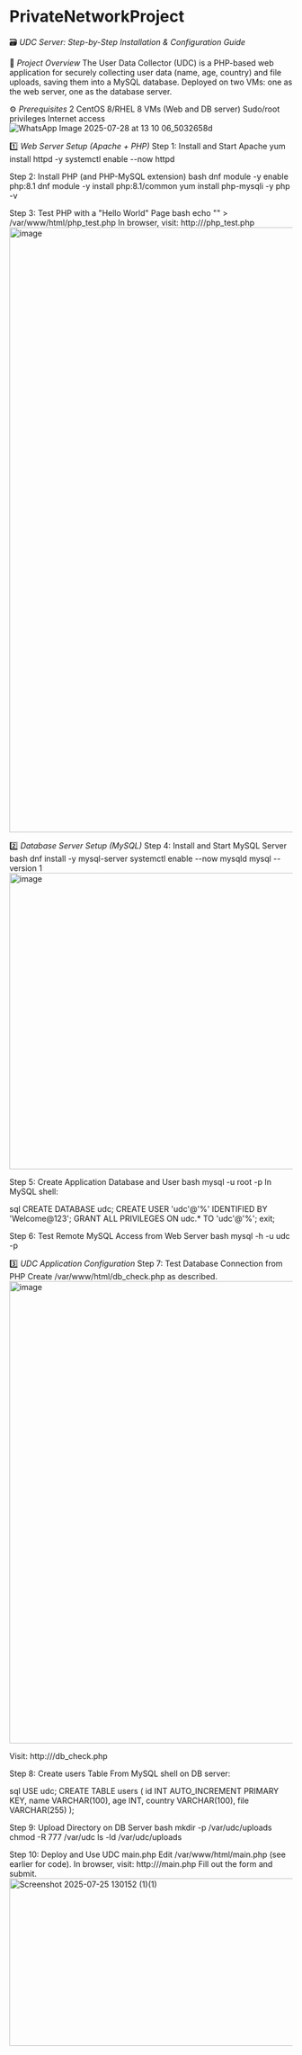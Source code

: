 # PrivateNetworkProject
🗃️ *UDC Server: Step-by-Step Installation & Configuration Guide*

📖 *Project Overview*
The User Data Collector (UDC) is a PHP-based web application for securely collecting user data (name, age, country) and file uploads, saving them into a MySQL database. Deployed on two VMs: one as the web server, one as the database server.

⚙️ *Prerequisites*
2 CentOS 8/RHEL 8 VMs (Web and DB server)
Sudo/root privileges
Internet access
![WhatsApp Image 2025-07-28 at 13 10 06_5032658d](https://github.com/user-attachments/assets/1ee46c19-13ea-46da-a009-fe8b0bdaf62e)

1️⃣ *Web Server Setup (Apache + PHP)*
Step 1: Install and Start Apache
yum install httpd -y
systemctl enable --now httpd


Step 2: Install PHP (and PHP-MySQL extension)
bash
dnf module -y enable php:8.1
dnf module -y install php:8.1/common
yum install php-mysqli -y
php -v

Step 3: Test PHP with a "Hello World" Page
bash
echo "<?php echo 'Hello World!'; ?>" > /var/www/html/php_test.php
In browser, visit: http://<Web-Server-IP>/php_test.php
<img width="1919" height="1076" alt="image" src="https://github.com/user-attachments/assets/bd2d544e-2c53-4de1-9fd6-e4d1d4eb7794" />



2️⃣ *Database Server Setup (MySQL)*
Step 4: Install and Start MySQL Server
bash
dnf install -y mysql-server
systemctl enable --now mysqld
mysql --version
    1<img width="588" height="527" alt="image" src="https://github.com/user-attachments/assets/209a90be-39a0-475c-9797-7384106a24a8" />


Step 5: Create Application Database and User
bash
mysql -u root -p
In MySQL shell:





sql
CREATE DATABASE udc;
CREATE USER 'udc'@'%' IDENTIFIED BY 'Welcome@123';
GRANT ALL PRIVILEGES ON udc.* TO 'udc'@'%';
exit;

Step 6: Test Remote MySQL Access from Web Server
bash
mysql -h <DB-SERVER-IP> -u udc -p

3️⃣ *UDC Application Configuration*
Step 7: Test Database Connection from PHP
Create /var/www/html/db_check.php as described.
<img width="1600" height="822" alt="image" src="https://github.com/user-attachments/assets/26136fcb-65d3-4c08-99b8-e834eafe2211" />


Visit: http://<Web-Server-IP>/db_check.php

Step 8: Create users Table
From MySQL shell on DB server:

sql
USE udc;
CREATE TABLE users (
  id INT AUTO_INCREMENT PRIMARY KEY,
  name VARCHAR(100),
  age INT,
  country VARCHAR(100),
  file VARCHAR(255)
);

Step 9: Upload Directory on DB Server
bash
mkdir -p /var/udc/uploads
chmod -R 777 /var/udc
ls -ld /var/udc/uploads

Step 10: Deploy and Use UDC main.php
Edit /var/www/html/main.php (see earlier for code).
In browser, visit: http://<Web-Server-IP>/main.php
Fill out the form and submit.
<img width="767" height="298" alt="Screenshot 2025-07-25 130152 (1)(1)" src="https://github.com/user-attachments/assets/015322f0-b480-45b3-9bf7-358abe8dfb5d" />

